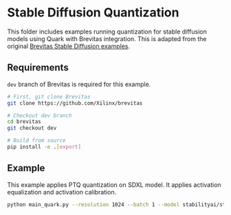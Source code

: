 # Stable Diffusion Quantization

This folder includes examples running quantization for stable diffusion models using Quark with Brevitas integration. This is adapted from the original [Brevitas Stable Diffusion examples](https://github.com/Xilinx/brevitas/tree/dev/src/brevitas_examples/stable_diffusion).

## Requirements

`dev` branch of Brevitas is required for this example.

```bash
# First, git clone Brevitas
git clone https://github.com/Xilinx/brevitas

# Checkout dev branch
cd brevitas
git checkout dev

# Build from source
pip install -e .[export]
```

## Example

This example applies PTQ quantization on SDXL model. It applies activation equalization and activation calibration.

```bash
python main_quark.py --resolution 1024 --batch 1 --model stabilityai/stable-diffusion-xl-base-1.0 --conv-weight-bit-width 8 --linear-weight-bit-width 8 --dtype float16 --weight-quant-type sym  --calibration-steps 8 --guidance-scale 8. --use-negative-prompts --activation-eq
```

<!--
## License
Copyright (C) 2023, Advanced Micro Devices, Inc. All rights reserved. SPDX-License-Identifier: MIT
-->
